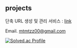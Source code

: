 **projects**
---
단축 URL 생성 및 관리 서비스 : [link](https://github.com/LemonVein/shorten-url)

Email. mtmtzz00@gmail.com

[![Solved.ac Profile](http://mazassumnida.wtf/api/generate_badge?boj=mtmtzz)](https://solved.ac/mtmtzz)
